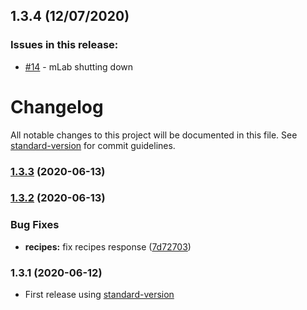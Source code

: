 ## 1.3.4 (12/07/2020) 


### Issues in this release:

* [#14](https://github.com/iamtomhewitt/home-dashboard-recipe-manager/issues/14) - mLab shutting down



# Changelog

All notable changes to this project will be documented in this file. See [standard-version](https://github.com/conventional-changelog/standard-version) for commit guidelines.

### [1.3.3](https://github.com/iamtomhewitt/home-dashboard-recipe-manager/compare/v1.3.2...v1.3.3) (2020-06-13)

### [1.3.2](https://github.com/iamtomhewitt/home-dashboard-recipe-manager/compare/v1.3.1...v1.3.2) (2020-06-13)


### Bug Fixes

* **recipes:** fix recipes response ([7d72703](https://github.com/iamtomhewitt/home-dashboard-recipe-manager/commit/7d727034bffe783f3536a5573701a5ac18e8f553))

### 1.3.1 (2020-06-12)

* First release using [standard-version](https://github.com/conventional-changelog/standard-version)
